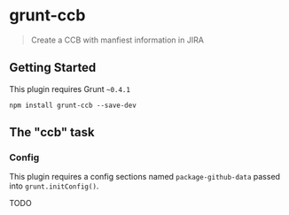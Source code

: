 # grunt-ccb

> Create a CCB with manfiest information in JIRA


## Getting Started
This plugin requires Grunt `~0.4.1`

```shell
npm install grunt-ccb --save-dev
```

## The "ccb" task

### Config
This plugin requires a config sections named `package-github-data` passed into `grunt.initConfig()`.

TODO
